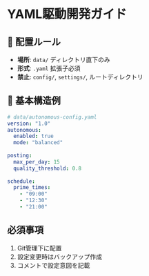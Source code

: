 # YAML駆動開発ガイド

## 📂 配置ルール
- **場所**: `data/` ディレクトリ直下のみ
- **形式**: `.yaml` 拡張子必須
- **禁止**: `config/`, `settings/`, ルートディレクトリ

## 🔧 基本構造例
```yaml
# data/autonomous-config.yaml
version: "1.0"
autonomous:
  enabled: true
  mode: "balanced"
  
posting:
  max_per_day: 15
  quality_threshold: 0.8
  
schedule:
  prime_times:
    - "09:00"
    - "12:30"
    - "21:00"
```

## 必須事項
1. Git管理下に配置
2. 設定変更時はバックアップ作成
3. コメントで設定意図を記載